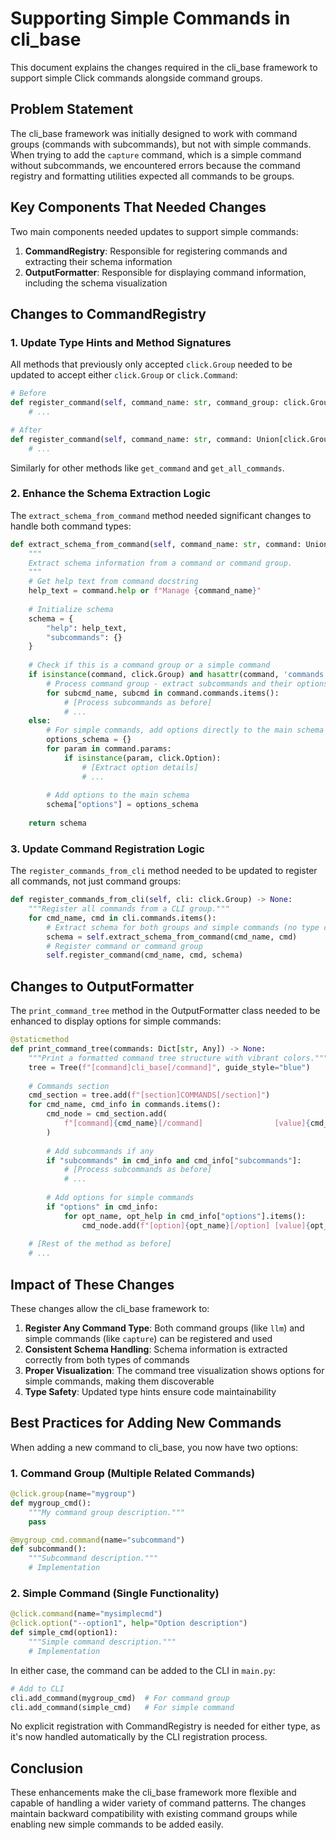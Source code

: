 # Supporting Simple Commands in cli_base

This document explains the changes required in the cli_base framework to support simple Click commands alongside command groups.

## Problem Statement

The cli_base framework was initially designed to work with command groups (commands with subcommands), but not with simple commands. When trying to add the `capture` command, which is a simple command without subcommands, we encountered errors because the command registry and formatting utilities expected all commands to be groups.

## Key Components That Needed Changes

Two main components needed updates to support simple commands:

1. **CommandRegistry**: Responsible for registering commands and extracting their schema information
2. **OutputFormatter**: Responsible for displaying command information, including the schema visualization

## Changes to CommandRegistry

### 1. Update Type Hints and Method Signatures

All methods that previously only accepted `click.Group` needed to be updated to accept either `click.Group` or `click.Command`:

```python
# Before
def register_command(self, command_name: str, command_group: click.Group, schema: Dict[str, Any]) -> None:
    # ...

# After
def register_command(self, command_name: str, command: Union[click.Group, click.Command], schema: Dict[str, Any]) -> None:
    # ...
```

Similarly for other methods like `get_command` and `get_all_commands`.

### 2. Enhance the Schema Extraction Logic

The `extract_schema_from_command` method needed significant changes to handle both command types:

```python
def extract_schema_from_command(self, command_name: str, command: Union[click.Group, click.Command]) -> Dict[str, Any]:
    """
    Extract schema information from a command or command group.
    """
    # Get help text from command docstring
    help_text = command.help or f"Manage {command_name}"
    
    # Initialize schema
    schema = {
        "help": help_text,
        "subcommands": {}
    }
    
    # Check if this is a command group or a simple command
    if isinstance(command, click.Group) and hasattr(command, 'commands'):
        # Process command group - extract subcommands and their options
        for subcmd_name, subcmd in command.commands.items():
            # [Process subcommands as before]
            # ...
    else:
        # For simple commands, add options directly to the main schema
        options_schema = {}
        for param in command.params:
            if isinstance(param, click.Option):
                # [Extract option details]
                # ...
        
        # Add options to the main schema
        schema["options"] = options_schema
    
    return schema
```

### 3. Update Command Registration Logic

The `register_commands_from_cli` method needed to be updated to register all commands, not just command groups:

```python
def register_commands_from_cli(self, cli: click.Group) -> None:
    """Register all commands from a CLI group."""
    for cmd_name, cmd in cli.commands.items():
        # Extract schema for both groups and simple commands (no type check)
        schema = self.extract_schema_from_command(cmd_name, cmd)
        # Register command or command group
        self.register_command(cmd_name, cmd, schema)
```

## Changes to OutputFormatter

The `print_command_tree` method in the OutputFormatter class needed to be enhanced to display options for simple commands:

```python
@staticmethod
def print_command_tree(commands: Dict[str, Any]) -> None:
    """Print a formatted command tree structure with vibrant colors."""
    tree = Tree(f"[command]cli_base[/command]", guide_style="blue")
    
    # Commands section
    cmd_section = tree.add(f"[section]COMMANDS[/section]")
    for cmd_name, cmd_info in commands.items():
        cmd_node = cmd_section.add(
            f"[command]{cmd_name}[/command]                [value]{cmd_info.get('help', '')}[/value]"
        )
        
        # Add subcommands if any
        if "subcommands" in cmd_info and cmd_info["subcommands"]:
            # [Process subcommands as before]
            # ...
        
        # Add options for simple commands
        if "options" in cmd_info:
            for opt_name, opt_help in cmd_info["options"].items():
                cmd_node.add(f"[option]{opt_name}[/option] [value]{opt_help}[/value]")
    
    # [Rest of the method as before]
    # ...
```

## Impact of These Changes

These changes allow the cli_base framework to:

1. **Register Any Command Type**: Both command groups (like `llm`) and simple commands (like `capture`) can be registered and used
2. **Consistent Schema Handling**: Schema information is extracted correctly from both types of commands
3. **Proper Visualization**: The command tree visualization shows options for simple commands, making them discoverable
4. **Type Safety**: Updated type hints ensure code maintainability

## Best Practices for Adding New Commands

When adding a new command to cli_base, you now have two options:

### 1. Command Group (Multiple Related Commands)

```python
@click.group(name="mygroup")
def mygroup_cmd():
    """My command group description."""
    pass

@mygroup_cmd.command(name="subcommand")
def subcommand():
    """Subcommand description."""
    # Implementation
```

### 2. Simple Command (Single Functionality)

```python
@click.command(name="mysimplecmd")
@click.option("--option1", help="Option description")
def simple_cmd(option1):
    """Simple command description."""
    # Implementation
```

In either case, the command can be added to the CLI in `main.py`:

```python
# Add to CLI
cli.add_command(mygroup_cmd)  # For command group
cli.add_command(simple_cmd)   # For simple command
```

No explicit registration with CommandRegistry is needed for either type, as it's now handled automatically by the CLI registration process.

## Conclusion

These enhancements make the cli_base framework more flexible and capable of handling a wider variety of command patterns. The changes maintain backward compatibility with existing command groups while enabling new simple commands to be added easily.